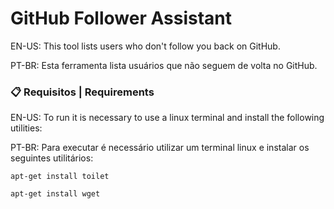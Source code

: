 # GitHub Follower Assistant

EN-US:
This tool lists users who don't follow you back on GitHub.

PT-BR:
Esta ferramenta lista usuários que não seguem de volta no GitHub.

### 📋 Requisitos | Requirements

EN-US:
To run it is necessary to use a linux terminal and install the following utilities:

PT-BR:
Para executar é necessário utilizar um terminal linux e instalar os seguintes utilitários:

```
apt-get install toilet
```

```
apt-get install wget
```
